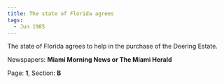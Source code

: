 ```yaml
---  
title: The state of Florida agrees  
tags:  
  - Jun 1985  
---  
```

  
The state of Florida agrees to help in the purchase of the Deering Estate.  
  
Newspapers: **Miami Morning News or The Miami Herald**  
  
Page: **1**, Section: **B** 
